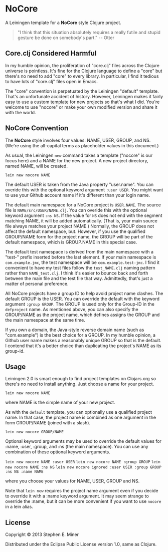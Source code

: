 # NoCore

A Leiningen template for a **NoCore** style Clojure project.  

>  "I think that this situation absolutely requires a really futile and stupid gesture be done on somebody's part."  -- Otter

## Core.clj Considered Harmful

In my humble opinion, the proliferation of "core.clj" files across the Clojure universe is
pointless.  It's fine for the Clojure language to define a "core" but there's no need to add "core"
to every library.  In particular, I find it tedious to have lots of "core.clj" files open in Emacs.

The "core" convention is perpetuated by the Leiningen "default" template.  That's an unfortunate
accident of history.  However, Leiningen makes it fairly easy to use a custom template for new
projects so that's what I did.  You're welcome to use "nocore" or make your own modified version and
share it with the world.

## NoCore Convention

The **NoCore** style involves four values: NAME, USER, GROUP, and NS.  (We're using the all-capital
terms as placeholder values in this document.)

As usual, the Leiningen `new` command takes a template ("nocore" is our focus here) and a NAME for
the new project.  A new project directory, named NAME, will be created.

`lein new nocore NAME`

The default USER is taken from the Java property "user.name".  You can overide this with the
optional keyword argument `:user USER`.  You might want to use your Github account name if it's
different than your login name.

The default main namespace for a NoCore project is `USER.NAME`.  The source file is
`NAME/src/USER/NAME.clj`.  You can overide this with the optional keyword argument `:ns NS`.  If the
value for `NS` does not end with the segment matching NAME, it will be added automatically.  (That
is, your main source file always matches your project NAME.)  Normally, the GROUP does not affect
the default namespace, but.  However, if you use the qualified GROUP/NAME form for the project name,
the GROUP will be part of the default namespace, which is GROUP.NAME in this special case.

The default test namespace is derived from the main namespace with a "test-" prefix inserted before
the last element.  If your main namespace is `com.example.jmc`, the test namespace will be
`com.example.test-jmc`.  I find it convenient to have my test files follow the `test_NAME.clj`
naming pattern rather than `NAME_test.clj`.  I think it's easier to bounce back and forth between
the main file and the test file that way.  Admittedly, that's just a matter of personal preference.

All NoCore projects have a group ID to help avoid project name clashes.  The default GROUP is the
USER.  You can override the default with the keyword argument `:group GROUP`.  The GROUP is used
only for the Group-ID in the `defproject` name.  As mentioned above, you can also specify the
GROUP/NAME as the project name, which defines assigns the GROUP and the main namespace at the same
time.

If you own a domain, the Java-style reverse domain name (such as "com.example") is the best choice
for a GROUP.  In my humble opinion, a Github user name makes a reasonably unique GROUP so that is
the default.  I contend that it's a better choice than duplicating the project's NAME as its
group-id.

## Usage

Leiningen 2.0 is smart enough to find project templates on Clojars.org so there's no need to install
anything.  Just choose a name for your project.

`lein new nocore NAME`

where NAME is the simple name of your new project.

As with the `default` template, you can optionally use a qualified project name.  In that case, the
project name is combined as one argument in the form GROUP/NAME (joined with a slash).

`lein new nocore GROUP/NAME`

Optional keyword arguments may be used to override the default values for :name, :user, :group, and
:ns (the main namespace).  You can use any combination of these optional keyword arguments.

`lein new nocore NAME :user USER`
`lein new nocore NAME :group GROUP`
`lein new nocore NAME :ns NS`
`lein new nocore ignored :user USER :group GROUP :ns NS :name NAME`

where you choose your values for NAME, USER, GROUP and NS.

Note that `lein new` requires the project name argument even if you decide to override it with a
:name keyword argument.  It may seem strange to override the :name, but it can be more convenient if
you want to use `nocore` in a lein alias.

## License

Copyright © 2013 Stephen E. Miner

Distributed under the Eclipse Public License version 1.0, same as Clojure.
